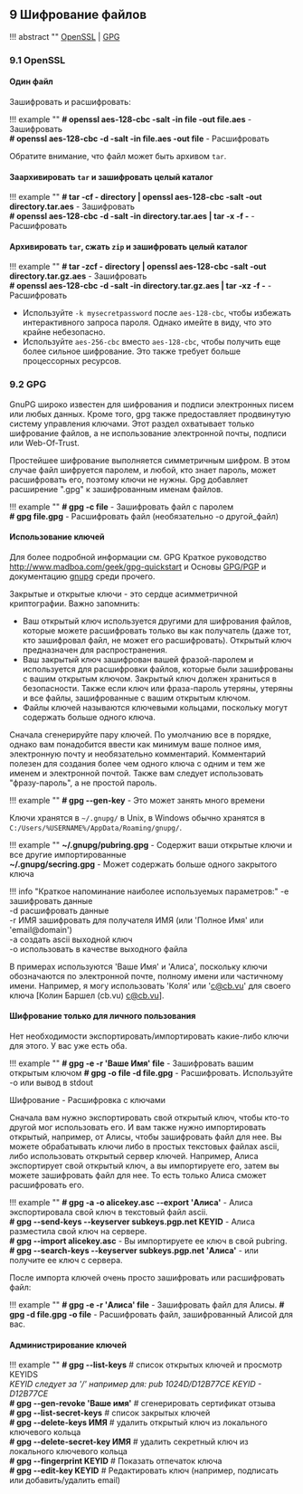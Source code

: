 ## 9 Шифрование файлов

!!! abstract ""
    [OpenSSL](#91-openssl) | [GPG](#92-gpg)

### 9.1 OpenSSL

#### Один файл

Зашифровать и расшифровать:

!!! example ""
    **# openssl aes-128-cbc -salt -in file -out file.aes**    - Зашифровать  
    **# openssl aes-128-cbc -d -salt -in file.aes -out file** - Расшифровать  

Обратите внимание, что файл может быть архивом `tar`.

#### Заархивировать `tar` и зашифровать целый каталог

!!! example ""
    **# tar -cf - directory | openssl aes-128-cbc -salt -out directory.tar.aes** - Зашифровать  
    **# openssl aes-128-cbc -d -salt -in directory.tar.aes | tar -x -f -**       - Расшифровать  

#### Архивировать `tar`, сжать `zip` и зашифровать целый каталог

!!! example ""
    **# tar -zcf - directory | openssl aes-128-cbc -salt -out directory.tar.gz.aes** - Зашифровать  
    **# openssl aes-128-cbc -d -salt -in directory.tar.gz.aes | tar -xz -f -**       - Расшифровать  

* Используйте `-k mysecretpassword` после `aes-128-cbc`, чтобы избежать интерактивного запроса пароля. Однако имейте в виду, что это крайне небезопасно.
* Используйте `aes-256-cbc` вместо `aes-128-cbc`, чтобы получить еще более сильное шифрование. Это также требует больше процессорных ресурсов.

### 9.2 GPG

GnuPG широко известен для шифрования и подписи электронных писем или любых данных. Кроме того, gpg также предоставляет продвинутую систему управления ключами. Этот раздел охватывает только шифрование файлов, а не использование электронной почты, подписи или Web-Of-Trust.

Простейшее шифрование выполняется симметричным шифром. В этом случае файл шифруется паролем, и любой, кто знает пароль, может расшифровать его, поэтому ключи не нужны. Gpg добавляет расширение ".gpg" к зашифрованным именам файлов.

!!! example ""
    **# gpg -c file**  - Зашифровать файл с паролем  
    **# gpg file.gpg** - Расшифровать файл (необязательно -o другой_файл)  

#### Использование ключей

Для более подробной информации см. GPG Краткое руководство http://www.madboa.com/geek/gpg-quickstart и Основы [GPG/PGP](http://aplawrence.com/Basics/gpg.html) и документацию [gnupg](http://gnupg.org/documentation) среди прочего.

Закрытые и открытые ключи - это сердце асимметричной криптографии. Важно запомнить:

* Ваш открытый ключ используется другими для шифрования файлов, которые можете расшифровать только вы как получатель (даже тот, кто зашифровал файл, не может его расшифровать). Открытый ключ предназначен для распространения.
* Ваш закрытый ключ зашифрован вашей фразой-паролем и используется для расшифровки файлов, которые были зашифрованы с вашим открытым ключом. Закрытый ключ должен храниться в безопасности. Также если ключ или фраза-пароль утеряны, утеряны и все файлы, зашифрованные с вашим открытым ключом.
* Файлы ключей называются ключевыми кольцами, поскольку могут содержать больше одного ключа.

Сначала сгенерируйте пару ключей. По умолчанию все в порядке, однако вам понадобится ввести как минимум ваше полное имя, электронную почту и необязательно комментарий. Комментарий полезен для создания более чем одного ключа с одним и тем же именем и электронной почтой. Также вам следует использовать "фразу-пароль", а не простой пароль.

!!! example ""
    **# gpg --gen-key** - Это может занять много времени  

Ключи хранятся в `~/.gnupg/` в Unix, в Windows обычно хранятся в `C:/Users/%USERNAME%/AppData/Roaming/gnupg/`.

!!! example ""
    **~/.gnupg/pubring.gpg** - Содержит ваши открытые ключи и все другие импортированные  
    **~/.gnupg/secring.gpg** - Может содержать больше одного закрытого ключа  

!!! info "Краткое напоминание наиболее используемых параметров:"
    -e зашифровать данные  
    -d расшифровать данные  
    -r ИМЯ зашифровать для получателя ИМЯ (или 'Полное Имя' или 'email@domain')  
    -a создать ascii выходной ключ  
    -o использовать в качестве выходного файла  

В примерах используются 'Ваше Имя' и 'Алиса', поскольку ключи обозначаются по электронной почте, полному имени или частичному имени. Например, я могу использовать 'Коля' или 'c@cb.vu' для своего ключа [Колин Баршел (cb.vu) <c@cb.vu>].

#### Шифрование только для личного пользования

Нет необходимости экспортировать/импортировать какие-либо ключи для этого. У вас уже есть оба.

!!! example ""
    **# gpg -e -r 'Ваше Имя' file** - Зашифровать вашим открытым ключом
    **# gpg -o file -d file.gpg**   - Расшифровать. Используйте -o или вывод в stdout

Шифрование - Расшифровка с ключами

Сначала вам нужно экспортировать свой открытый ключ, чтобы кто-то другой мог использовать его. И вам также нужно импортировать открытый, например, от Алисы, чтобы зашифровать файл для нее.
Вы можете обрабатывать ключи либо в простых текстовых файлах ascii, либо использовать открытый сервер ключей.
Например, Алиса экспортирует свой открытый ключ, а вы импортируете его, затем вы можете зашифровать файл для нее. То есть только Алиса сможет расшифровать его.

!!! example ""
    **# gpg -a -o alicekey.asc --export 'Алиса'**               - Алиса экспортировала свой ключ в текстовый файл ascii.  
    **# gpg --send-keys --keyserver subkeys.pgp.net KEYID**     - Алиса разместила свой ключ на сервере.  
    **# gpg --import alicekey.asc**                             - Вы импортируете ее ключ в свой pubring.  
    **# gpg --search-keys --keyserver subkeys.pgp.net 'Алиса'** - или получите ее ключ с сервера.  

После импорта ключей очень просто зашифровать или расшифровать файл:

!!! example ""
    **# gpg -e -r 'Алиса' file**  - Зашифровать файл для Алисы.
    **# gpg -d file.gpg -o file** - Расшифровать файл, зашифрованный Алисой для вас.

#### Администрирование ключей

!!! example ""
    **# gpg --list-keys**                 # список открытых ключей и просмотр KEYIDS  
    *KEYID следует за '/' например для: pub 1024D/D12B77CE KEYID - D12B77CE*  
    **# gpg --gen-revoke 'Ваше имя'**     # сгенерировать сертификат отзыва  
    **# gpg --list-secret-keys**          # список закрытых ключей  
    **# gpg --delete-keys ИМЯ**           # удалить открытый ключ из локального ключевого кольца  
    **# gpg --delete-secret-key ИМЯ**     # удалить секретный ключ из локального ключевого кольца  
    **# gpg --fingerprint KEYID**         # Показать отпечаток ключа  
    **# gpg --edit-key KEYID**            # Редактировать ключ (например, подписать или добавить/удалить email)  
